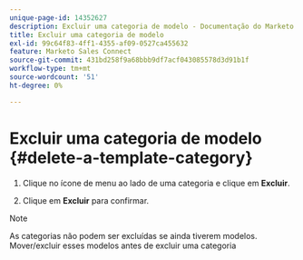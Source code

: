 ```yaml
---
unique-page-id: 14352627
description: Excluir uma categoria de modelo - Documentação do Marketo - Documentação do produto
title: Excluir uma categoria de modelo
exl-id: 99c64f83-4ff1-4355-af09-0527ca455632
feature: Marketo Sales Connect
source-git-commit: 431bd258f9a68bbb9df7acf043085578d3d91b1f
workflow-type: tm+mt
source-wordcount: '51'
ht-degree: 0%

---
```


# Excluir uma categoria de modelo {#delete-a-template-category}

1. Clique no ícone de menu ao lado de uma categoria e clique em **Excluir**.

1. Clique em **Excluir** para confirmar.

>[!NOTE]
>
>As categorias não podem ser excluídas se ainda tiverem modelos. Mover/excluir esses modelos antes de excluir uma categoria

